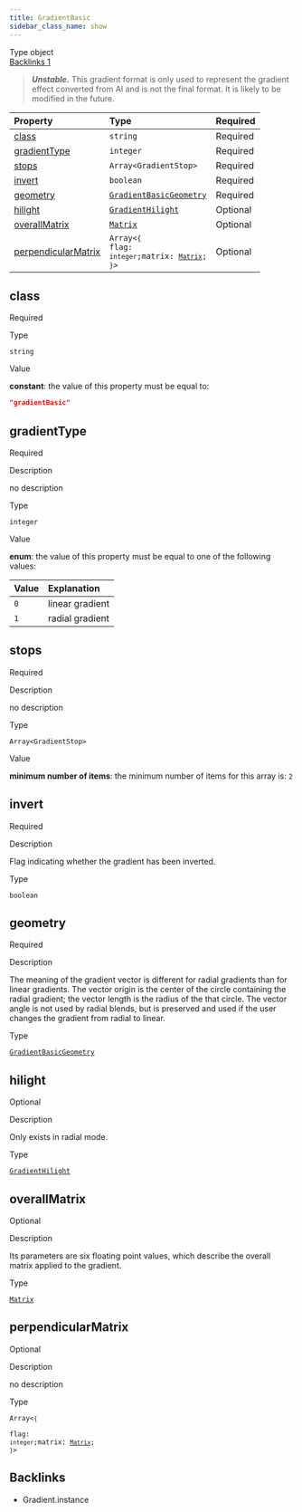 ```yaml
---
title: GradientBasic
sidebar_class_name: show
---
```


<div className="section-badges">

<div className="badge type">
        <span className="label">Type</span>
        <span className="value">object</span>
      </div>

<a href="#backlinks" className="badge backlinks">
          <span className="label">Backlinks</span>
          <span className="value">1</span>
        </a>

</div>

> ***Unstable.*** This gradient format is only used to represent the gradient effect converted from AI and is not the final format. It is likely to be modified in the future.

<div className="property-preview">

<div className="property-table">

| Property                                    | Type                                                                                                                                                                                                                         | Required                                            |
| :------------------------------------------ | :--------------------------------------------------------------------------------------------------------------------------------------------------------------------------------------------------------------------------- | :-------------------------------------------------- |
| [class](#class)                             | `string`                                                                                                                                                                                                                     | <span className="property-required">Required</span> |
| [gradientType](#gradienttype)               | `integer`                                                                                                                                                                                                                    | <span className="property-required">Required</span> |
| [stops](#stops)                             | <code>Array&lt;<Link to="/specs/vectorgraphics/gradient-stop">GradientStop</Link>&gt;</code>                                                                                                                                 | <span className="property-required">Required</span> |
| [invert](#invert)                           | `boolean`                                                                                                                                                                                                                    | <span className="property-required">Required</span> |
| [geometry](#geometry)                       | [`GradientBasicGeometry`](/specs/vectorgraphics/gradient-basic-geometry)                                                                                                                                                     | <span className="property-required">Required</span> |
| [hilight](#hilight)                         | [`GradientHilight`](/specs/vectorgraphics/gradient-hilight)                                                                                                                                                                  | <span className="property-optional">Optional</span> |
| [overallMatrix](#overallmatrix)             | [`Matrix`](/specs/vectorgraphics/matrix)                                                                                                                                                                                     | <span className="property-optional">Optional</span> |
| [perpendicularMatrix](#perpendicularmatrix) | <code className="type-object separate"><span>Array&lt;`{`</span><div className="type-object-types separate no-border"><span>flag: `integer`;</span><span>matrix: [`Matrix`](matrix);</span></div><span>`}`&gt;</span></code> | <span className="property-optional">Optional</span> |

</div>

</div>

<div className="property">

<div className="property-heading">

## class

<span className="property-required">Required</span>

</div>

<div className="property-item">

Type

`string`

</div>

<div className="property-item">

Value

<div className="value-description">

**constant**: the value of this property must be equal to:

```json
"gradientBasic"
```

</div>

</div>

</div>

<div className="property">

<div className="property-heading">

## gradientType

<span className="property-required">Required</span>

</div>

<div className="property-item">

Description

no description

</div>

<div className="property-item">

Type

`integer`

</div>

<div className="property-item">

Value

<div className="value-description">

**enum**: the value of this property must be equal to one of the following values:

| Value | Explanation                                             |
| :---- | :------------------------------------------------------ |
| `0`   | <div className="enum-description">linear gradient</div> |
| `1`   | <div className="enum-description">radial gradient</div> |

</div>

</div>

</div>

<div className="property">

<div className="property-heading">

## stops

<span className="property-required">Required</span>

</div>

<div className="property-item">

Description

no description

</div>

<div className="property-item">

Type

<code>Array&lt;<Link to="/specs/vectorgraphics/gradient-stop">GradientStop</Link>&gt;</code>

</div>

<div className="property-item">

Value

<div className="value-description">

**minimum number of items**: the minimum number of items for this array is: `2`

</div>

</div>

</div>

<div className="property">

<div className="property-heading">

## invert

<span className="property-required">Required</span>

</div>

<div className="property-item">

Description

Flag indicating whether the gradient has been inverted.

</div>

<div className="property-item">

Type

`boolean`

</div>

</div>

<div className="property">

<div className="property-heading">

## geometry

<span className="property-required">Required</span>

</div>

<div className="property-item">

Description

The meaning of the gradient vector is different for radial gradients than for linear gradients. The vector origin is the center of the circle containing the radial gradient; the vector length is the radius of the that circle. The vector angle is not used by radial blends, but is preserved and used if the user changes the gradient from radial to linear.

</div>

<div className="property-item">

Type

[`GradientBasicGeometry`](/specs/vectorgraphics/gradient-basic-geometry)

</div>

</div>

<div className="property">

<div className="property-heading">

## hilight

<span className="property-optional">Optional</span>

</div>

<div className="property-item">

Description

Only exists in radial mode.

</div>

<div className="property-item">

Type

[`GradientHilight`](/specs/vectorgraphics/gradient-hilight)

</div>

</div>

<div className="property">

<div className="property-heading">

## overallMatrix

<span className="property-optional">Optional</span>

</div>

<div className="property-item">

Description

Its parameters are six floating point values, which describe the overall matrix applied to the gradient.

</div>

<div className="property-item">

Type

[`Matrix`](/specs/vectorgraphics/matrix)

</div>

</div>

<div className="property">

<div className="property-heading">

## perpendicularMatrix

<span className="property-optional">Optional</span>

</div>

<div className="property-item">

Description

no description

</div>

<div className="property-item">

Type

<code className="type-object separate"><span>Array&lt;`{`</span><div className="type-object-types separate no-border"><span>flag: `integer`;</span><span>matrix: [`Matrix`](matrix);</span></div><span>`}`&gt;</span></code>

</div>

</div>

<div id="backlinks" className="section-backlinks">

<div className="backlinks-title"><h2>Backlinks</h2></div>

<ul className="backlinks-list">

<li className="backlink">
      <Link to='/specs/vectorgraphics/gradient#instance'>Gradient.instance</Link>
      </li>

</ul>

</div>
